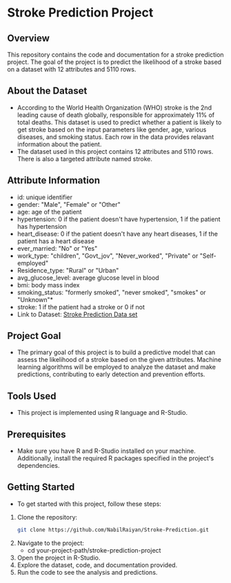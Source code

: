 # Stroke Prediction Project

## Overview

This repository contains the code and documentation for a stroke prediction project. The goal of the project is to predict the likelihood of a stroke based on a dataset with 12 attributes and 5110 rows. 


## About the Dataset  
- According to the World Health Organization (WHO) stroke is the 2nd leading cause of death globally, responsible for approximately 11% of total deaths. 
  This dataset is used to predict whether a patient is likely to get stroke based on the input parameters like gender, age, various diseases, and smoking status. Each row in the data provides relavant information   about the patient. 
- The dataset used in this project contains 12 attributes and 5110 rows. There is also a targeted attribute named stroke.  
  
## Attribute Information
- id: unique identifier
- gender: "Male", "Female" or "Other"
- age: age of the patient
- hypertension: 0 if the patient doesn't have hypertension, 1 if the patient has hypertension 
- heart_disease: 0 if the patient doesn't have any heart diseases, 1 if the patient has a heart disease
- ever_married: "No" or "Yes"
- work_type: "children", "Govt_jov", "Never_worked", "Private" or "Self-employed" 
- Residence_type: "Rural" or "Urban"
- avg_glucose_level: average glucose level in blood 
- bmi: body mass index 
- smoking_status: "formerly smoked", "never smoked", "smokes" or "Unknown"*
- stroke: 1 if the patient had a stroke or 0 if not
- Link to Dataset:  <a href="https://www.kaggle.com/datasets/fedesoriano/stroke-prediction-dataset?resource=download">Stroke Prediction Data set</a> 


## Project Goal
- The primary goal of this project is to build a predictive model that can assess the likelihood of a stroke based on the given attributes. Machine learning algorithms will be employed to analyze the dataset and make predictions, contributing to early detection and prevention efforts.


## Tools Used
- This project is implemented using R language and R-Studio.

## Prerequisites
- Make sure you have R and R-Studio installed on your machine. Additionally, install the required R packages specified in the project's dependencies.

## Getting Started
- To get started with this project, follow these steps:
1. Clone the repository: 
   ```bash
   git clone https://github.com/NabilRaiyan/Stroke-Prediction.git
2. Navigate to the project: 
   - cd your-project-path/stroke-prediction-project
3. Open the project in R-Studio.
4. Explore the dataset, code, and documentation provided.
5. Run the code to see the analysis and predictions.
